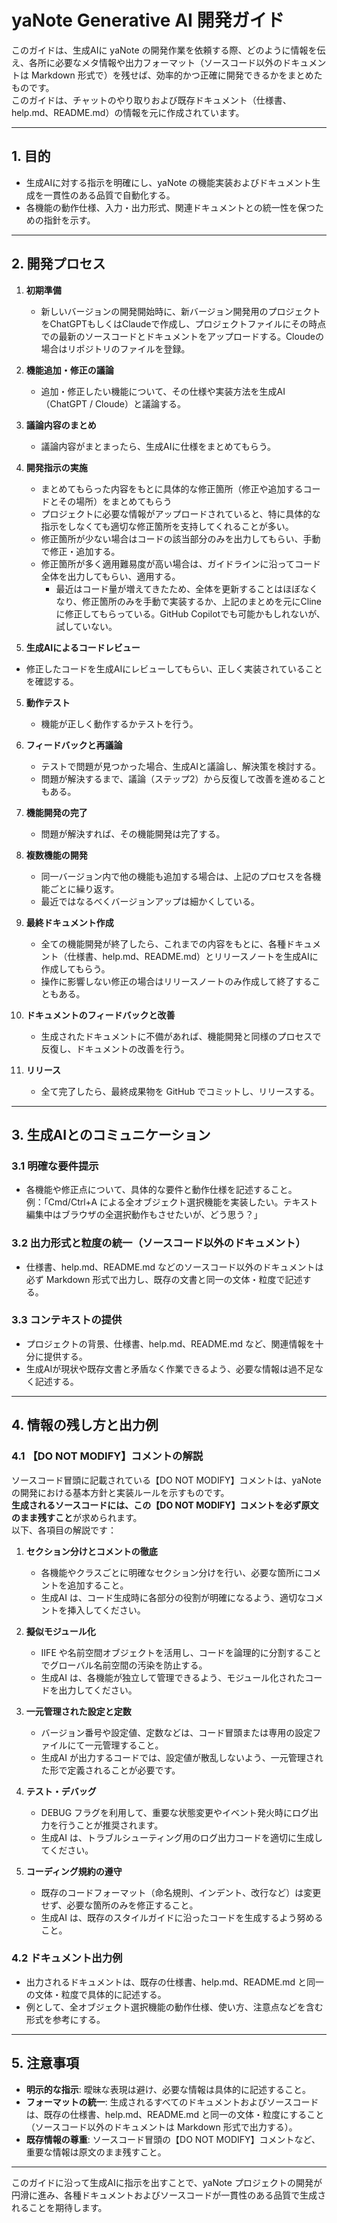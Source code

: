 # yaNote Generative AI 開発ガイド

このガイドは、生成AIに yaNote の開発作業を依頼する際、どのように情報を伝え、各所に必要なメタ情報や出力フォーマット（ソースコード以外のドキュメントは Markdown 形式で）を残せば、効率的かつ正確に開発できるかをまとめたものです。  
このガイドは、チャットのやり取りおよび既存ドキュメント（仕様書、help.md、README.md）の情報を元に作成されています。

---

## 1. 目的

- 生成AIに対する指示を明確にし、yaNote の機能実装およびドキュメント生成を一貫性のある品質で自動化する。
- 各機能の動作仕様、入力・出力形式、関連ドキュメントとの統一性を保つための指針を示す。

---

## 2. 開発プロセス

1. **初期準備**  
   - 新しいバージョンの開発開始時に、新バージョン開発用のプロジェクトをChatGPTもしくはClaudeで作成し、プロジェクトファイルにその時点での最新のソースコードとドキュメントをアップロードする。Cloudeの場合はリポジトリのファイルを登録。

2. **機能追加・修正の議論**  
   - 追加・修正したい機能について、その仕様や実装方法を生成AI（ChatGPT / Cloude）と議論する。

3. **議論内容のまとめ**  
   - 議論内容がまとまったら、生成AIに仕様をまとめてもらう。

4. **開発指示の実施**  
   - まとめてもらった内容をもとに具体的な修正箇所（修正や追加するコードとその場所）をまとめてもらう
   - プロジェクトに必要な情報がアップロードされていると、特に具体的な指示をしなくても適切な修正箇所を支持してくれることが多い。
   - 修正箇所が少ない場合はコードの該当部分のみを出力してもらい、手動で修正・追加する。  
   - 修正箇所が多く適用難易度が高い場合は、ガイドラインに沿ってコード全体を出力してもらい、適用する。
       - 最近はコード量が増えてきたため、全体を更新することはほぼなくなり、修正箇所のみを手動で実装するか、上記のまとめを元にClineに修正してもらっている。GitHub Copilotでも可能かもしれないが、試していない。

5. **生成AIによるコードレビュー**
 - 修正したコードを生成AIにレビューしてもらい、正しく実装されていることを確認する。

5. **動作テスト**  
   - 機能が正しく動作するかテストを行う。

6. **フィードバックと再議論**  
   - テストで問題が見つかった場合、生成AIと議論し、解決策を検討する。  
   - 問題が解決するまで、議論（ステップ2）から反復して改善を進めることもある。

7. **機能開発の完了**  
   - 問題が解決すれば、その機能開発は完了する。

8. **複数機能の開発**  
   - 同一バージョン内で他の機能も追加する場合は、上記のプロセスを各機能ごとに繰り返す。
   - 最近ではなるべくバージョンアップは細かくしている。

9. **最終ドキュメント作成**  
   - 全ての機能開発が終了したら、これまでの内容をもとに、各種ドキュメント（仕様書、help.md、README.md）とリリースノートを生成AIに作成してもらう。
   - 操作に影響しない修正の場合はリリースノートのみ作成して終了することもある。

10. **ドキュメントのフィードバックと改善**  
    - 生成されたドキュメントに不備があれば、機能開発と同様のプロセスで反復し、ドキュメントの改善を行う。

11. **リリース**  
    - 全て完了したら、最終成果物を GitHub でコミットし、リリースする。

---

## 3. 生成AIとのコミュニケーション

### 3.1 明確な要件提示
- 各機能や修正点について、具体的な要件と動作仕様を記述すること。  
  例：「Cmd/Ctrl+A による全オブジェクト選択機能を実装したい。テキスト編集中はブラウザの全選択動作もさせたいが、どう思う？」

### 3.2 出力形式と粒度の統一（ソースコード以外のドキュメント）
- 仕様書、help.md、README.md などのソースコード以外のドキュメントは必ず Markdown 形式で出力し、既存の文書と同一の文体・粒度で記述する。

### 3.3 コンテキストの提供
- プロジェクトの背景、仕様書、help.md、README.md など、関連情報を十分に提供する。  
- 生成AIが現状や既存文書と矛盾なく作業できるよう、必要な情報は過不足なく記述する。

---

## 4. 情報の残し方と出力例

### 4.1 【DO NOT MODIFY】コメントの解説
ソースコード冒頭に記載されている【DO NOT MODIFY】コメントは、yaNote の開発における基本方針と実装ルールを示すものです。  
**生成されるソースコードには、この【DO NOT MODIFY】コメントを必ず原文のまま残すこと**が求められます。  
以下、各項目の解説です：

1. **セクション分けとコメントの徹底**  
   - 各機能やクラスごとに明確なセクション分けを行い、必要な箇所にコメントを追加すること。  
   - 生成AI は、コード生成時に各部分の役割が明確になるよう、適切なコメントを挿入してください。

2. **擬似モジュール化**  
   - IIFE や名前空間オブジェクトを活用し、コードを論理的に分割することでグローバル名前空間の汚染を防止する。  
   - 生成AI は、各機能が独立して管理できるよう、モジュール化されたコードを出力してください。

3. **一元管理された設定と定数**  
   - バージョン番号や設定値、定数などは、コード冒頭または専用の設定ファイルにて一元管理すること。  
   - 生成AI が出力するコードでは、設定値が散乱しないよう、一元管理された形で定義されることが必要です。

4. **テスト・デバッグ**  
   - DEBUG フラグを利用して、重要な状態変更やイベント発火時にログ出力を行うことが推奨されます。  
   - 生成AI は、トラブルシューティング用のログ出力コードを適切に生成してください。

5. **コーディング規約の遵守**  
   - 既存のコードフォーマット（命名規則、インデント、改行など）は変更せず、必要な箇所のみを修正すること。  
   - 生成AI は、既存のスタイルガイドに沿ったコードを生成するよう努めること。

### 4.2 ドキュメント出力例
- 出力されるドキュメントは、既存の仕様書、help.md、README.md と同一の文体・粒度で具体的に記述する。  
- 例として、全オブジェクト選択機能の動作仕様、使い方、注意点などを含む形式を参考にする。

---

## 5. 注意事項

- **明示的な指示**: 曖昧な表現は避け、必要な情報は具体的に記述すること。
- **フォーマットの統一**: 生成されるすべてのドキュメントおよびソースコードは、既存の仕様書、help.md、README.md と同一の文体・粒度にすること（ソースコード以外のドキュメントは Markdown 形式で出力する）。
- **既存情報の尊重**: ソースコード冒頭の【DO NOT MODIFY】コメントなど、重要な情報は原文のまま残すこと。

---

このガイドに沿って生成AIに指示を出すことで、yaNote プロジェクトの開発が円滑に進み、各種ドキュメントおよびソースコードが一貫性のある品質で生成されることを期待します。
